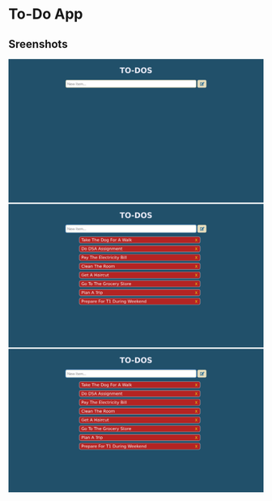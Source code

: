 # To-Do App

## Sreenshots

![Screenshot1](./img/ss1.png)
![Screenshot2](./img/ss2.png)
![Screenshot3](./img/ss2.png)
